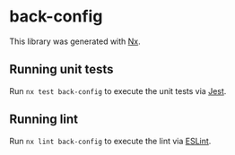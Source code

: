 # back-config

This library was generated with [Nx](https://nx.dev).

## Running unit tests

Run `nx test back-config` to execute the unit tests via [Jest](https://jestjs.io).

## Running lint

Run `nx lint back-config` to execute the lint via [ESLint](https://eslint.org/).
